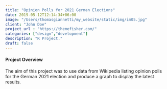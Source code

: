 ```yaml
---
title: "Opinion Polls for 2021 German Elections"
date: 2019-05-12T12:14:34+06:00
image: "/Users/thomasgiannetti/my_website/static/img/im05.jpg"
client: "John Doe"
project_url : "https://themefisher.com/"
categories: ["design","development"]
description: "R Project."
draft: false
---
```


#### Project Overview

The aim of this project was to use data from Wikipedia listing opinion polls for the German 2021 election and produce a graph to display the latest results.


